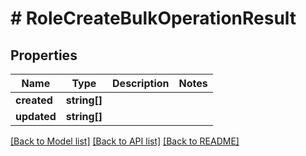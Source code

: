 # # RoleCreateBulkOperationResult

## Properties

Name | Type | Description | Notes
------------ | ------------- | ------------- | -------------
**created** | **string[]** |  |
**updated** | **string[]** |  |

[[Back to Model list]](../../README.md#models) [[Back to API list]](../../README.md#endpoints) [[Back to README]](../../README.md)
